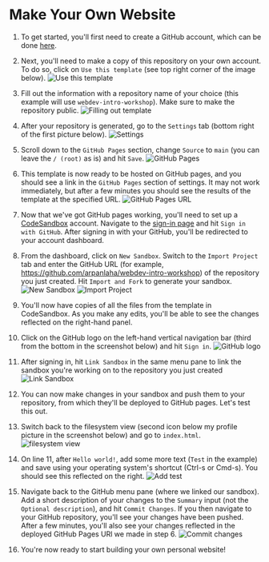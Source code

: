 # Make Your Own Website

1. To get started, you'll first need to create a GitHub account, which can be done [here](https://github.com/join).

2. Next, you'll need to make a copy of this repository on your own account. To do so, click on `Use this template` (see top right corner of the image below). ![Use this template](https://gyazo.com/5dbc23abce2b8e11e745cfea306a65df)
  
3. Fill out the information with a repository name of your choice (this example will use `webdev-intro-workshop`). Make sure to make the repository public. ![Filling out template](https://gyazo.com/8396278322e5225b936450b3e8081681)

4. After your repository is generated, go to the `Settings` tab (bottom right of the first picture below). ![Settings](https://gyazo.com/66a2155b507b355213e4c4ccb515885f)

5. Scroll down to the `GitHub Pages` section, change `Source` to `main` (you can leave the `/ (root)` as is) and hit `Save`. ![GitHub Pages](https://gyazo.com/882be6469cf6581c3dc6c46cc49bc5f7)

6. This template is now ready to be hosted on GitHub pages, and you should see a link in the `GitHub Pages` section of settings. It may not work immediately, but after a few minutes you should see the results of the template at the specified URL. ![GitHub Pages URL](https://gyazo.com/bcb91f9b69b2c423a2e60ff7af6a9f49)

7. Now that we've got GitHub pages working, you'll need to set up a [CodeSandbox](https://codesandbox.io/) account. Navigate to the [sign-in page](https://codesandbox.io/signin) and hit `Sign in with GitHub`. After signing in with your GitHub, you'll be redirected to your account dashboard.

8. From the dashboard, click on `New Sandbox`. Switch to the `Import Project` tab and enter the GitHub URL (for example, <https://github.com/arpanlaha/webdev-intro-workshop>) of the repository you just created. Hit `Import and Fork` to generate your sandbox. ![New Sandbox](https://gyazo.com/62aa6ce8d806c77ec13e4eb28ba321a7) ![Import Project](https://gyazo.com/62aa6ce8d806c77ec13e4eb28ba321a7)

9. You'll now have copies of all the files from the template in CodeSandbox. As you make any edits, you'll be able to see the changes reflected on the right-hand panel.

10. Click on the GitHub logo on the left-hand vertical navigation bar (third from the bottom in the screenshot below) and hit `Sign in`. ![GitHub logo](https://gyazo.com/020011e2c45c3ff7833706d67666b908)

11. After signing in, hit `Link Sandbox` in the same menu pane to link the sandbox you're working on to the repository you just created ![Link Sandbox](https://gyazo.com/9e900b701da239095b956c42becf1ad7)

12. You can now make changes in your sandbox and push them to your repository, from which they'll be deployed to GitHub pages. Let's test this out.

13. Switch back to the filesystem view (second icon below my profile picture in the screenshot below) and go to `index.html`. ![filesystem view](https://gyazo.com/903e16f8a8339b4ed12f7c7037e30eeb)

14. On line 11, after `Hello world!`, add some more text (`Test` in the example) and save using your operating system's shortcut (Ctrl-s or Cmd-s). You should see this reflected on the right. ![Add test](https://gyazo.com/cec5faefb287afba64adb727a0c8f97b)

15. Navigate back to the GitHub menu pane (where we linked our sandbox). Add a short description of your changes to the `Summary` input (not the `Optional description`), and hit `Commit Changes`. If you then navigate to your GitHub repository, you'll see your changes have been pushed. After a few minutes, you'll also see your changes reflected in the deployed GitHub Pages URl we made in step 6. ![Commit changes](https://gyazo.com/2be0c7f3c7086adbeac05c5987d8b42a)

16. You're now ready to start building your own personal website!
